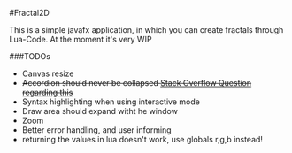 #Fractal2D

This is a simple javafx application, in which you can create fractals through Lua-Code. At the moment it's very WIP

###TODOs

* Canvas resize
* ~~Accordion should never be collapsed [Stack Overflow Question regarding this](http://stackoverflow.com/questions/10403838/prevent-an-accordion-in-javafx-from-collapsing)~~
* Syntax highlighting when using interactive mode
* Draw area should expand witht he window
* Zoom
* Better error handling, and user informing
* returning the values in lua doesn't work, use globals r,g,b instead!